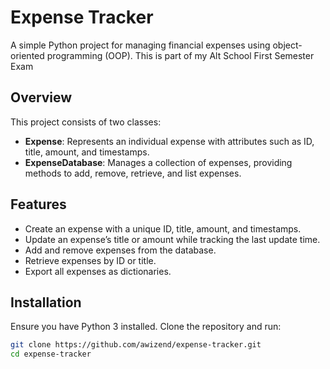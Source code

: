 # Expense Tracker

A simple Python project for managing financial expenses using object-oriented programming (OOP).
This is part of my Alt School First Semester Exam

## Overview

This project consists of two classes:  

- **Expense**: Represents an individual expense with attributes such as ID, title, amount, and timestamps.  
- **ExpenseDatabase**: Manages a collection of expenses, providing methods to add, remove, retrieve, and list expenses.

## Features

- Create an expense with a unique ID, title, amount, and timestamps.
- Update an expense’s title or amount while tracking the last update time.
- Add and remove expenses from the database.
- Retrieve expenses by ID or title.
- Export all expenses as dictionaries.

## Installation

Ensure you have Python 3 installed. Clone the repository and run:

```bash
git clone https://github.com/awizend/expense-tracker.git
cd expense-tracker
